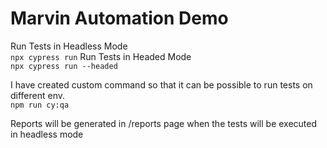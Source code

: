 # Marvin Automation Demo

Run Tests in Headless Mode<br>
<code>npx cypress run</code>
Run Tests in Headed Mode<br>
<code>npx cypress run --headed</code>


I have created custom command so that it can be possible to run tests on different env.<br>
<code>npm run cy:qa</code><br>

<p>Reports will be generated in /reports page when the tests will be executed in headless mode</p>


